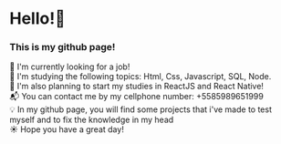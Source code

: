 <h1>Hello!👋</h1>
<h3>This is my github page!</h3>
🔭 I'm currently looking for a job! <br>
🌱 I'm studying the following topics: Html, Css, Javascript, SQL, Node. <br>
🌲 I'm also planning to start my studies in ReactJS and React Native! <br>
📬 You can contact me by my cellphone number: +5585989651999 <br>
💡 In my github page, you will find some projects that i've made to test myself and to fix the knowledge in my head <br>
☀️ Hope you have a great day!
